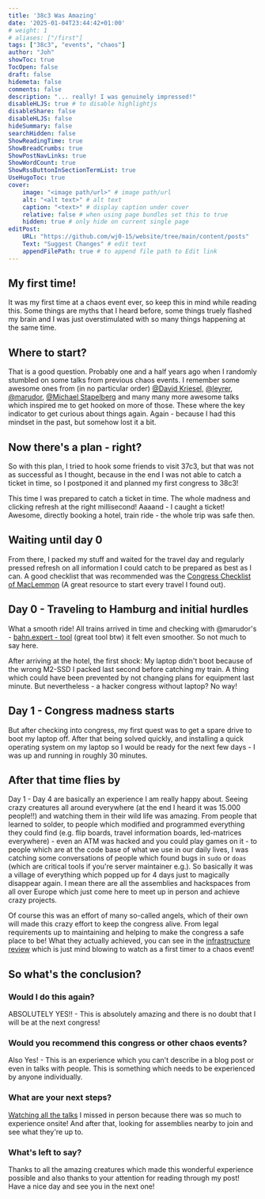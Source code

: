 ```yaml
---
title: '38c3 Was Amazing'
date: '2025-01-04T23:44:42+01:00'
# weight: 1
# aliases: ["/first"]
tags: ["38c3", "events", "chaos"]
author: "Joh"
showToc: true
TocOpen: false
draft: false
hidemeta: false
comments: false
description: "... really! I was genuinely impressed!"
disableHLJS: true # to disable highlightjs
disableShare: false
disableHLJS: false
hideSummary: false
searchHidden: false
ShowReadingTime: true
ShowBreadCrumbs: true
ShowPostNavLinks: true
ShowWordCount: true
ShowRssButtonInSectionTermList: true
UseHugoToc: true
cover:
    image: "<image path/url>" # image path/url
    alt: "<alt text>" # alt text
    caption: "<text>" # display caption under cover
    relative: false # when using page bundles set this to true
    hidden: true # only hide on current single page
editPost:
    URL: "https://github.com/wj0-15/website/tree/main/content/posts"
    Text: "Suggest Changes" # edit text
    appendFilePath: true # to append file path to Edit link
---
```

## My first time!
It was my first time at a chaos event ever, so keep this in mind while reading this. Some things are myths that I heard before, some things truely flashed my brain and I was just overstimulated with so many things happening at the same time.

## Where to start?
That is a good question. Probably one and a half years ago when I randomly stumbled on some talks from previous chaos events. I remember some awesome ones from (in no particular order) [@David Kriesel](https://media.ccc.de/search/?q=%22David+Kriesel%22), [@leyrer](https://media.ccc.de/search?p=leyrer), [@marudor](https://media.ccc.de/search/?q=marudor), [@Michael Stapelberg](https://media.ccc.de/search/?q=%22Michael+Stapelberg%22) and many many more awesome talks which inspired me to get hooked on more of those. These where the key indicator to get curious about things again. Again - because I had this mindset in the past, but somehow lost it a bit.

## Now there's a plan - right?
So with this plan, I tried to hook some friends to visit 37c3, but that was not as successful as I thought, because in the end I was not able to catch a ticket in time, so I postponed it and planned my first congress to 38c3!

This time I was prepared to catch a ticket in time. The whole madness and clicking refresh at the right millisecond! Aaaand - I caught a ticket! Awesome, directly booking a hotel, train ride - the whole trip was safe then.

## Waiting until day 0
From there, I packed my stuff and waited for the travel day and regularly pressed refresh on all information I could catch to be prepared as best as I can. A good checklist that was recommended was the [Congress Checklist of MacLemmon](https://github.com/MacLemon/CongressChecklist) (A great resource to start every travel I found out).

## Day 0 - Traveling to Hamburg and initial hurdles
What a smooth ride! All trains arrived in time and checking with @marudor's - [bahn.expert - tool](https://bahn.expert) (great tool btw) it felt even smoother. So not much to say here.

After arriving at the hotel, the first shock: My laptop didn't boot because of the wrong M2-SSD I packed last second before catching my train. A thing which could have been prevented by not changing plans for equipment last minute. But nevertheless - a hacker congress without laptop? No way!

## Day 1 - Congress madness starts
But after checking into congress, my first quest was to get a spare drive to boot my laptop off. After that being solved quickly, and installing a quick operating system on my laptop so I would be ready for the next few days - I was up and running in roughly 30 minutes.

## After that time flies by
Day 1 - Day 4 are basically an experience I am really happy about. Seeing crazy creatures all around everywhere (at the end I heard it was 15.000 people!!) and watching them in their wild life was amazing. From people that learned to solder, to people which modified and programmed everything they could find (e.g. flip boards, travel information boards, led-matrices everywhere) - even an ATM was hacked and you could play games on it - to people which are at the code base of what we use in our daily lives, I was catching some conversations of people which found bugs in `sudo` or `doas` (which are critical tools if you're server maintainer e.g.). So basically it was a village of everything which popped up for 4 days just to magically disappear again. I mean there are all the assemblies and hackspaces from all over Europe which just come here to meet up in person and achieve crazy projects.

Of course this was an effort of many so-called angels, which of their own will made this crazy effort to keep the congress alive. From legal requirements up to maintaining and helping to make the congress a safe place to be! What they actually achieved, you can see in the [infrastructure review](https://media.ccc.de/v/38c3-38c3-infrastructure-review) which is just mind blowing to watch as a first timer to a chaos event!

## So what's the conclusion?
### Would I do this again?
ABSOLUTELY YES!! - This is absolutely amazing and there is no doubt that I will be at the next congress!
### Would you recommend this congress or other chaos events?
Also Yes! - This is an experience which you can't describe in a blog post or even in talks with people. This is something which needs to be experienced by anyone individually.
### What are your next steps?
[Watching all the talks](https://media.ccc.de/c/38c3) I missed in person because there was so much to experience onsite! And after that, looking for assemblies nearby to join and see what they're up to.
### What's left to say?
Thanks to all the amazing creatures which made this wonderful experience possible and also thanks to your attention for reading through my post! Have a nice day and see you in the next one!